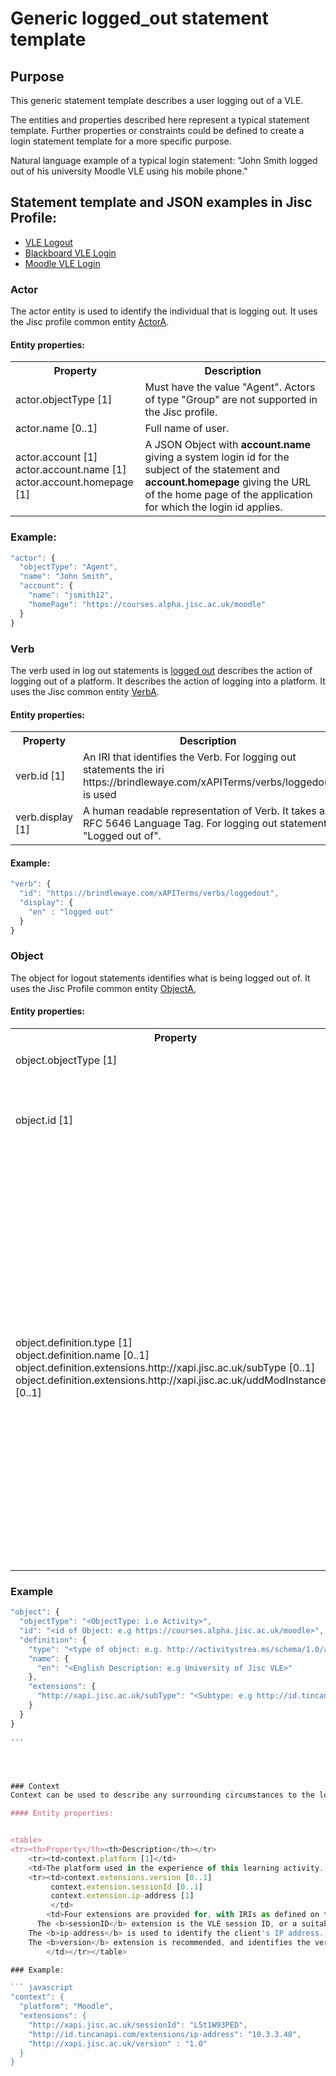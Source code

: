 # Generic logged_out statement template

## Purpose
This generic statement template describes a user logging out of a VLE.

The entities and properties described here represent a typical statement template. Further properties or constraints could be defined to create a login statement template for a more specific purpose.

Natural language example of a typical login statement: "John Smith logged out of his university Moodle VLE using his mobile phone."


## Statement template and JSON examples in Jisc Profile:

- [VLE Logout](/recipes/vle/logout.md)
- [Blackboard VLE Login](/vle/blackboard/loggedout.json)
- [Moodle VLE Login](/vle/moodle/logout.js)

### Actor
The actor entity is used to identify the individual that is logging out. It uses the Jisc profile common entity [ActorA](/common_structures.md#actora).

#### Entity properties:

<table>
<tr><th>Property</th><th>Description</th></tr>
<tr>
<td>actor.objectType [1]</td><td>Must have the value "Agent". Actors of type "Group" are not supported in the Jisc profile.</td>
</tr>
<tr>
<td>actor.name [0..1]</td><td>Full name of user.</td>
</tr>
<tr>
<td>	
actor.account [1] <br/>
actor.account.name [1] <br/>
actor.account.homepage [1] <br/>
</td>
<td>A JSON Object with <b>account.name</b> giving a system login id for the subject of the statement and <b>account.homepage</b> giving the URL of the home page of the application for which the login id applies.</td></tr>
</table>

### Example:

``` Javascript
"actor": {
  "objectType": "Agent",
  "name": "John Smith",
  "account": {
    "name": "jsmith12",
    "homePage": "https://courses.alpha.jisc.ac.uk/moodle"
  }
}
```

### Verb
The verb used in log out statements is  [logged out](/vocabulary.md#verbs) describes the action of logging out of a platform.  It describes the action of logging into a platform. It uses the Jisc common entity [VerbA](../common_structures.md#verba). 


####  Entity properties:


<table>
	<tr><th>Property</th><th>Description</th></tr>
	<tr>
		<td>verb.id [1]</td>
		<td>An IRI that identifies the Verb. For logging out statements the iri https://brindlewaye.com/xAPITerms/verbs/loggedout is used</td>
	</tr>
	<tr>
		<td>verb.display [1]</td>
		<td>A human readable representation of Verb. It takes a RFC 5646 Language Tag.  For logging out statement "Logged out of".</td>
	</tr>
</table>


#### Example:

``` javascript
"verb": {
  "id": "https://brindlewaye.com/xAPITerms/verbs/loggedout",
  "display": {
    "en" : "logged out"
  }
}
```

### Object
The object for logout statements identifies what is being logged out of. It uses the Jisc Profile common entity [ObjectA](../common_structures.md#objecta),

#### Entity properties:


<table>
	<tr><th>Property</th><th>Description</th></tr>
	<tr>
		<td>object.objectType [1]</td>
		<td>The value must be "Activity".</td>
	</tr>
	<tr>
		<td>object.id [1]</td>
		<td>An identifier for the object of the xAPI statement. This must be unique (within a given platform) across all object types.</td>
	</tr>
		<tr>
		<td>object.definition.type [1]<br />
	object.definition.name [0..1]<br />
	object.definition.extensions.http://xapi.jisc.ac.uk/subType [0..1]<br />
	object.definition.extensions.http://xapi.jisc.ac.uk/uddModInstanceID [0..1]</td>
		<td>A JSON object comprising both standard xAPI attributes and the Jisc profile 'subType' and 'uddModInstanceID' extensions.<br/>
    The <b>type</b> indicates the type of the object of the statement. It is required and valid values are listed on the <a href="vocabulary.md#31-activity-types">vocabulary page</a>.<br/>
    The <b>name</b> is optional.<br/>
    The <b>subType</b> extension may be used to indicate the sub-type of this activity, if applicable for the recipe being used to create the statement. This qualifies the object.objectType, and is described on the [vocabularies](vocabulary.md#32-object-definition-extensions) page.<br />
  	</tr>
	
</table>

### Example
``` javascript
"object": {
  "objectType": "<ObjectType: i.e Activity>",
  "id": "<id of Object: e.g https://courses.alpha.jisc.ac.uk/moodle>",
  "definition": {
    "type": "<type of object: e.g. http://activitystrea.ms/schema/1.0/application>",
    "name": {
      "en": "<English Description: e.g University of Jisc VLE>"
    },
    "extensions": {
      "http://xapi.jisc.ac.uk/subType": "<Subtype: e.g http://id.tincanapi.com/activitytype/lms>"
    }
  }
}

'''




### Context
Context can be used to describe any surrounding circumstances to the logout, including for example the device used to login. If the device supports it, session Ids and ip-addresses can be recorded. Common entity identifier: ContextA, as defined on the [common structures](/common_structures.md#contexta) page. 

#### Entity properties:


<table>
<tr><th>Property</th><th>Description</th></tr>
	<tr><td>context.platform [1]</td>
	<td>The platform used in the experience of this learning activity. The value used should not change between platform upgrades and version changes and should typically be a concise name by which the application is commonly known, for example "Moodle" or "Blackboard"</td></tr>
	<tr><td>context.extensions.version [0..1]
		 context.extension.sessionId [0..1]
		 context.extension.ip-address [1]
		 </td>
		<td>Four extensions are provided for, with IRIs as defined on the <a href="vocabulary.md#41-context-extensions">vocabularies page</a>.
  	  The <b>sessionID</b> extension is the VLE session ID, or a suitably hashed version of it. A value should be provided if this information is available.<br/>
    The <b>ip-address</b> is used to identify the client's IP address. An IPv4 address is recommended.<br/>
    The <b>version</b> extension is recommended, and identifies the version of the Jisc xAPI profile found on the ReadMe page. <br/>
		</td></tr></table>

### Example:

``` javascript
"context": {
  "platform": "Moodle",
  "extensions": {
    "http://xapi.jisc.ac.uk/sessionId": "L5t1W93PED",
    "http://id.tincanapi.com/extensions/ip-address": "10.3.3.48",
    "http://xapi.jisc.ac.uk/version" : "1.0"
  }
}
```

